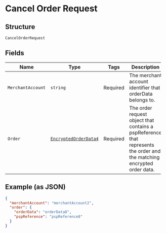 
# Cancel Order Request

## Structure

`CancelOrderRequest`

## Fields

| Name | Type | Tags | Description |
|  --- | --- | --- | --- |
| `MerchantAccount` | `string` | Required | The merchant account identifier that orderData belongs to. |
| `Order` | [`EncryptedOrderData4`](../../doc/models/encrypted-order-data-4.md) | Required | The order request object that contains a pspReference that represents the order and the matching encrypted order data. |

## Example (as JSON)

```json
{
  "merchantAccount": "merchantAccount2",
  "order": {
    "orderData": "orderData8",
    "pspReference": "pspReference8"
  }
}
```

